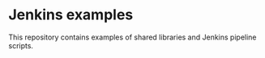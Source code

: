 # Jenkins examples

This repository contains examples of shared libraries and Jenkins pipeline scripts.
